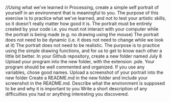 //Using what we've learned in Processing, create a simple self portrait of yourself in an environment that is meaningful to you. The purpose of this exercise is to practice what we've learned, and not to test your artistic skills, so it doesn't really matter how good it is.
The portrait must be entirely created by your code i.e. you must not interact with your computer while the portrait is being made (e.g. no drawing using the mouse)
The portrait does not need to be dynamic (i.e. it does not need to change while we look at it)
The portrait does not need to be realistic. The purpose is to practice using the simple drawing functions, and for us to get to know each other a little bit better.
In your Github repository, create a new folder named July 8
Upload your program into the new folder, with the extension .pde. Your program should be well commented and organized. If you use any variables, chose good names.
Upload a screenshot of your portrait into the new folder
Create a README.md in the new folder and include your screenshot in the README.md.
Describe what the environment is supposed to be and why it is important to you
Write a short description of any difficulties you had or anything interesting you discovered.
